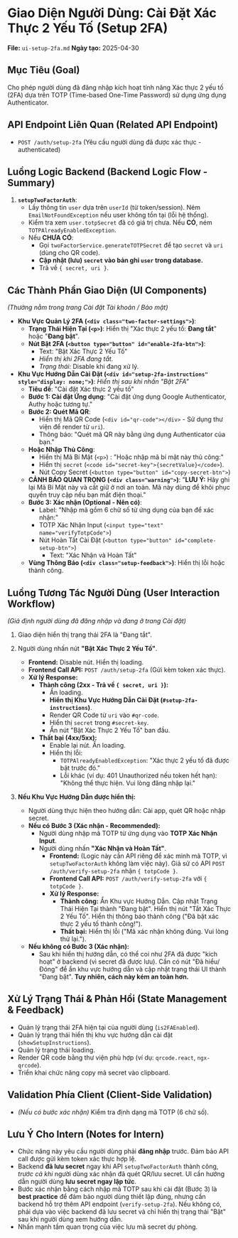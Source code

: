 # Giao Diện Người Dùng: Cài Đặt Xác Thực 2 Yếu Tố (Setup 2FA)

**File:** `ui-setup-2fa.md`
**Ngày tạo:** 2025-04-30

## Mục Tiêu (Goal)

Cho phép người dùng đã đăng nhập kích hoạt tính năng Xác thực 2 yếu tố (2FA) dựa trên TOTP (Time-based One-Time Password) sử dụng ứng dụng Authenticator.

## API Endpoint Liên Quan (Related API Endpoint)

* `POST /auth/setup-2fa` (Yêu cầu người dùng đã được xác thực - authenticated)

## Luồng Logic Backend (Backend Logic Flow - Summary)

1.  **`setupTwoFactorAuth`**:
    * Lấy thông tin `user` dựa trên `userId` (từ token/session). Ném `EmailNotFoundException` nếu user không tồn tại (lỗi hệ thống).
    * Kiểm tra xem `user.totpSecret` đã có giá trị chưa. Nếu **CÓ**, ném `TOTPAlreadyEnabledException`.
    * Nếu **CHƯA CÓ**:
        * Gọi `twoFactorService.generateTOTPSecret` để tạo `secret` và `uri` (dùng cho QR code).
        * **Cập nhật (lưu) `secret` vào bản ghi `user` trong database.**
        * Trả về `{ secret, uri }`.

## Các Thành Phần Giao Diện (UI Components)

*(Thường nằm trong trang Cài đặt Tài khoản / Bảo mật)*

* **Khu Vực Quản Lý 2FA (`<div class="two-factor-settings">`)**:
    * **Trạng Thái Hiện Tại (`<p>`)**: Hiển thị "Xác thực 2 yếu tố: **Đang tắt**" hoặc "**Đang bật**".
    * **Nút Bật 2FA (`<button type="button" id="enable-2fa-btn">`)**:
        * Text: "Bật Xác Thực 2 Yếu Tố"
        * *Hiển thị khi 2FA đang tắt.*
        * *Trạng thái:* Disable khi đang xử lý.
* **Khu Vực Hướng Dẫn Cài Đặt (`<div id="setup-2fa-instructions" style="display: none;">`)**: *Hiển thị sau khi nhấn "Bật 2FA"*
    * **Tiêu đề**: "Cài đặt Xác thực 2 yếu tố"
    * **Bước 1: Cài đặt Ứng dụng**: "Cài đặt ứng dụng Google Authenticator, Authy hoặc tương tự."
    * **Bước 2: Quét Mã QR**:
        * Hiển thị Mã QR Code (`<div id="qr-code"></div>` - Sử dụng thư viện để render từ `uri`).
        * Thông báo: "Quét mã QR này bằng ứng dụng Authenticator của bạn."
    * **Hoặc Nhập Thủ Công**:
        * Hiển thị Mã Bí Mật (`<p>`) : "Hoặc nhập mã bí mật này thủ công:"
        * Hiển thị `secret` (`<code id="secret-key">{secretValue}</code>`).
        * Nút Copy Secret (`<button type="button" id="copy-secret-btn">`)
    * **CẢNH BÁO QUAN TRỌNG (`<div class="warning">`)**: "**LƯU Ý:** Hãy ghi lại Mã Bí Mật này và cất giữ ở nơi an toàn. Mã này dùng để khôi phục quyền truy cập nếu bạn mất điện thoại."
    * **Bước 3: Xác nhận (Optional - Nên có)**:
        * Label: "Nhập mã gồm 6 chữ số từ ứng dụng của bạn để xác nhận:"
        * TOTP Xác Nhận Input (`<input type="text" name="verifyTotpCode">`)
        * Nút Hoàn Tất Cài Đặt (`<button type="button" id="complete-setup-btn">`)
            * Text: "Xác Nhận và Hoàn Tất"
    * **Vùng Thông Báo (`<div class="setup-feedback">`)**: Hiển thị lỗi hoặc thành công.

## Luồng Tương Tác Người Dùng (User Interaction Workflow)

*(Giả định người dùng đã đăng nhập và đang ở trang Cài đặt)*

1.  Giao diện hiển thị trạng thái 2FA là "Đang tắt".
2.  Người dùng nhấn nút **"Bật Xác Thực 2 Yếu Tố"**.
    * **Frontend:** Disable nút. Hiển thị loading.
    * **Frontend Call API:** `POST /auth/setup-2fa` (Gửi kèm token xác thực).
    * **Xử lý Response:**
        * **Thành công (2xx - Trả về `{ secret, uri }`):**
            * Ẩn loading.
            * **Hiển thị Khu Vực Hướng Dẫn Cài Đặt (`#setup-2fa-instructions`)**.
            * Render QR Code từ `uri` vào `#qr-code`.
            * Hiển thị `secret` trong `#secret-key`.
            * Ẩn nút "Bật Xác Thực 2 Yếu Tố" ban đầu.
        * **Thất bại (4xx/5xx):**
            * Enable lại nút. Ẩn loading.
            * Hiển thị lỗi:
                * `TOTPAlreadyEnabledException`: "Xác thực 2 yếu tố đã được bật trước đó."
                * Lỗi khác (ví dụ: 401 Unauthorized nếu token hết hạn): "Không thể thực hiện. Vui lòng đăng nhập lại."

3.  **Nếu Khu Vực Hướng Dẫn được hiển thị:**
    * Người dùng thực hiện theo hướng dẫn: Cài app, quét QR hoặc nhập secret.
    * **Nếu có Bước 3 (Xác nhận - Recommended):**
        * Người dùng nhập mã TOTP từ ứng dụng vào **TOTP Xác Nhận Input**.
        * Người dùng nhấn **"Xác Nhận và Hoàn Tất"**.
            * **Frontend:** (Logic này cần API riêng để xác minh mã TOTP, vì `setupTwoFactorAuth` không làm việc này). Giả sử có API `POST /auth/verify-setup-2fa` nhận `{ totpCode }`.
            * **Frontend Call API:** `POST /auth/verify-setup-2fa` với `{ totpCode }`.
            * **Xử lý Response:**
                * **Thành công:** Ẩn Khu vực Hướng Dẫn. Cập nhật Trạng Thái Hiện Tại thành "Đang bật". Hiển thị nút "Tắt Xác Thực 2 Yếu Tố". Hiển thị thông báo thành công ("Đã bật xác thực 2 yếu tố thành công!").
                * **Thất bại:** Hiển thị lỗi ("Mã xác nhận không đúng. Vui lòng thử lại.").
    * **Nếu không có Bước 3 (Xác nhận):**
        * Sau khi hiển thị hướng dẫn, có thể coi như 2FA đã được "kích hoạt" ở backend (vì secret đã được lưu). Cần có nút "Đã hiểu/Đóng" để ẩn khu vực hướng dẫn và cập nhật trạng thái UI thành "Đang bật". **Tuy nhiên, cách này kém an toàn hơn.**

## Xử Lý Trạng Thái & Phản Hồi (State Management & Feedback)

* Quản lý trạng thái 2FA hiện tại của người dùng (`is2FAEnabled`).
* Quản lý trạng thái hiển thị khu vực hướng dẫn cài đặt (`showSetupInstructions`).
* Quản lý trạng thái loading.
* Render QR code bằng thư viện phù hợp (ví dụ: `qrcode.react`, `ngx-qrcode`).
* Triển khai chức năng copy mã secret vào clipboard.

## Validation Phía Client (Client-Side Validation)

* *(Nếu có bước xác nhận)* Kiểm tra định dạng mã TOTP (6 chữ số).

## Lưu Ý Cho Intern (Notes for Intern)

* Chức năng này yêu cầu người dùng phải **đăng nhập** trước. Đảm bảo API call được gửi kèm token xác thực hợp lệ.
* Backend **đã lưu secret** ngay khi API `setupTwoFactorAuth` thành công, *trước cả khi* người dùng xác nhận đã quét QR/lưu secret. UI cần hướng dẫn người dùng **lưu secret ngay lập tức**.
* Bước xác nhận bằng cách nhập mã TOTP sau khi cài đặt (Bước 3) là **best practice** để đảm bảo người dùng thiết lập đúng, nhưng cần backend hỗ trợ thêm API endpoint (`verify-setup-2fa`). Nếu không có, phải dựa vào việc backend đã lưu secret và chỉ hiển thị trạng thái "Bật" sau khi người dùng xem hướng dẫn.
* Nhấn mạnh tầm quan trọng của việc lưu mã secret dự phòng.